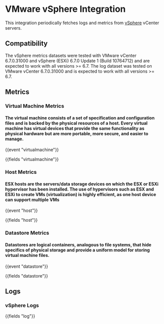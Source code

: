 # VMware vSphere Integration

This integration periodically fetches logs and metrics from [vSphere](https://www.vmware.com/products/vsphere.html) vCenter servers. 

## Compatibility

The vSphere metrics datasets were tested with VMware vCenter 6.7.0.31000 and vSphere (ESXi) 6.7.0 Update 1 (Build 10764712) and are expected to work with all versions >= 6.7. The log dataset was tested on VMware vCenter 6.7.0.31000 and is expected to work with all versions >= 6.7.

## Metrics

### Virtual Machine Metrics
#### The virtual machine consists of a set of specification and configuration files and is backed by the physical resources of a host. Every virtual machine has virtual devices that provide the same functionality as physical hardware but are more portable, more secure, and easier to manage.

{{event "virtualmachine"}}

{{fields "virtualmachine"}}

### Host Metrics

#### ESX hosts are the servers/data storage devices on which the ESX or ESXi hypervisor has been installed. The use of hypervisors such as ESX and ESXi to create VMs (virtualization) is highly efficient, as one host device can support multiple VMs

{{event "host"}}

{{fields "host"}}

### Datastore Metrics
#### Datastores are logical containers, analogous to file systems, that hide specifics of physical storage and provide a uniform model for storing virtual machine files. 
{{event "datastore"}}

{{fields "datastore"}}

## Logs
### vSphere Logs

{{fields "log"}}